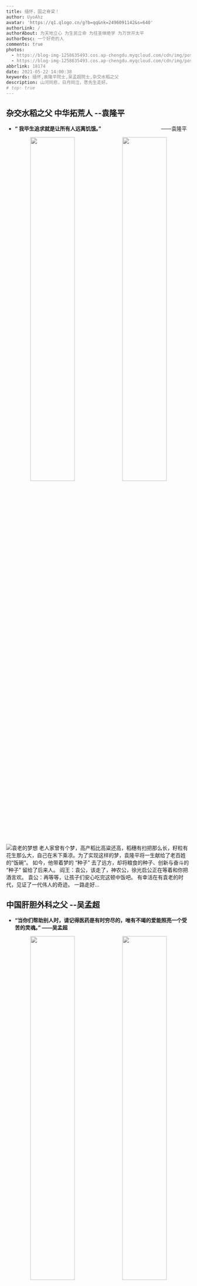 ```yaml
---
title: 缅怀，国之脊梁！
author: UyoAhz
avatar: 'https://q1.qlogo.cn/g?b=qq&nk=2496091142&s=640'
authorLink: /
authorAbout: 为天地立心 为生民立命 为往圣继绝学 为万世开太平
authorDesc: 一个好奇的人
comments: true
photos:
  - https://blog-img-1258635493.cos.ap-chengdu.myqcloud.com/cdn/img/post/gsws/post.jpg
  - https://blog-img-1258635493.cos.ap-chengdu.myqcloud.com/cdn/img/post/gsws/ylp2.jpg
abbrlink: 18174
date: 2021-05-22 14:00:38
keywords: 缅怀,袁隆平院士,吴孟超院士,杂交水稻之父
description: 山河同悲，日月同泣，愿先生走好。
# top: true
---
```


<style>
    html{
        -webkit-filter: grayscale(100%);
    }
</style>

## 杂交水稻之父 中华拓荒人   --袁隆平

- **“ 我毕生追求就是让所有人远离饥饿。”** <font style="margin-left:160px;">——袁隆平</font>

<center>
<img src="https://blog-img-1258635493.cos.ap-chengdu.myqcloud.com/cdn/img/post/gsws/postylp1.jpg" width=49%/> <img src="https://blog-img-1258635493.cos.ap-chengdu.myqcloud.com/cdn/img/post/gsws/postylp2.jpg" width=49%/>
</center>

![袁老的梦想](https://blog-img-1258635493.cos.ap-chengdu.myqcloud.com/cdn/img/post/gsws/dream.jpg)
老人家曾有个梦，高产稻比高粱还高，稻穗有扫把那么长，籽粒有花生那么大，自己在禾下乘凉。为了实现这样的梦，袁隆平将一生献给了老百姓的“饭碗”。
如今，他带着梦的 “种子” 去了远方，却将粮食的种子、创新与奋斗的 “种子” 留给了后来人。
阎王：袁公，该走了，神农公，徐光启公正在等着和你把酒言欢。
袁公：再等等，让孩子们安心吃完这顿中饭吧。
有幸活在有袁老的时代，见证了一代伟人的奇迹。
一路走好...







## 中国肝胆外科之父   --吴孟超




- **“当你们帮助别人时，请记得医药是有时穷尽的，唯有不竭的爱能照亮一个受苦的灵魂。” ——吴孟超  ​**

<center>
<img src="https://blog-img-1258635493.cos.ap-chengdu.myqcloud.com/cdn/img/post/gsws/postwmc.jpg" width=49%/> <img src="https://blog-img-1258635493.cos.ap-chengdu.myqcloud.com/cdn/img/post/gsws/postwmc1.jpg" width=49%/>
</center>

​​吴孟超，一个极其普通的名字，普通到我从未听说过，但又是一个需要我们记住的名字，关键时刻，能救人一命。

他有着一双神奇的手，由于拿了70年的手术刀，导致双手已经严重变形。
他还有一双特殊的脚，由于手术长时间站立，他的脚趾已经不能正常并拢。
就是这样一个普普通通的老军医，不仅是中科院院士，还是中国当之无愧的肝脏外科之父。在吴老的眼中，如果一个医生对病人不负责任，那就失去了做医生的基本资格。因为作为医生，就是要一切为病人服务！
医者仁心，先生一路走好。

以后一定会将你们的故事讲述给我们的孩子听，
逝者安息，生者图强。
<br>


> **<center>山河同悲，日月同泣，愿先生走好。</center>**


<center>
<figure>
<img src="https://blog-img-1258635493.cos.ap-chengdu.myqcloud.com/cdn/img/post/gsws/szax.gif" />
</figrue>
</center>